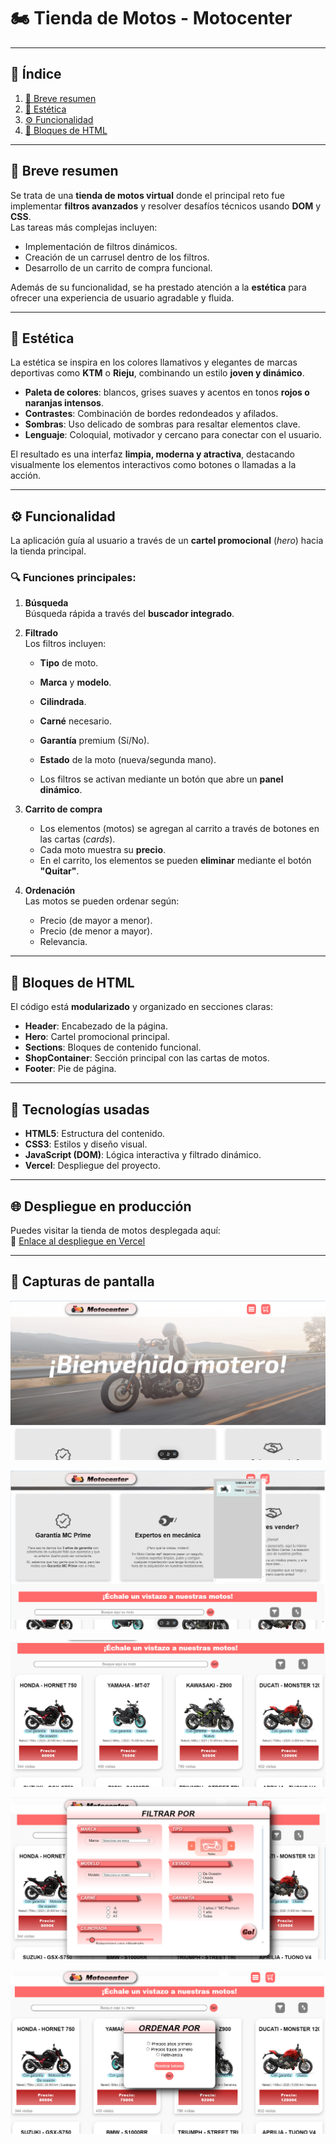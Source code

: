 # 🏍️ Tienda de Motos - Motocenter

---

## 📑 Índice
1. [📝 Breve resumen](#-breve-resumen)
2. [🎨 Estética](#-estética)
3. [⚙️ Funcionalidad](#-funcionalidad)
4. [🧩 Bloques de HTML](#-bloques-de-html)

---

## 📝 Breve resumen

Se trata de una **tienda de motos virtual** donde el principal reto fue implementar **filtros avanzados** y resolver desafíos técnicos usando **DOM** y **CSS**.  
Las tareas más complejas incluyen:

- Implementación de filtros dinámicos.
- Creación de un carrusel dentro de los filtros.
- Desarrollo de un carrito de compra funcional.

Además de su funcionalidad, se ha prestado atención a la **estética** para ofrecer una experiencia de usuario agradable y fluida.

---

## 🎨 Estética

La estética se inspira en los colores llamativos y elegantes de marcas deportivas como **KTM** o **Rieju**, combinando un estilo **joven y dinámico**.

- **Paleta de colores**: blancos, grises suaves y acentos en tonos **rojos o naranjas intensos**.
- **Contrastes**: Combinación de bordes redondeados y afilados.
- **Sombras**: Uso delicado de sombras para resaltar elementos clave.
- **Lenguaje**: Coloquial, motivador y cercano para conectar con el usuario.

El resultado es una interfaz **limpia, moderna y atractiva**, destacando visualmente los elementos interactivos como botones o llamadas a la acción.

---

## ⚙️ Funcionalidad

La aplicación guía al usuario a través de un **cartel promocional** (*hero*) hacia la tienda principal.  

### 🔍 **Funciones principales**:
1. **Búsqueda**  
   Búsqueda rápida a través del **buscador integrado**.

2. **Filtrado**  
   Los filtros incluyen:
   - **Tipo** de moto.
   - **Marca** y **modelo**.
   - **Cilindrada**.
   - **Carné** necesario.
   - **Garantía** premium (Sí/No).
   - **Estado** de la moto (nueva/segunda mano).

   - Los filtros se activan mediante un botón que abre un **panel dinámico**.  

3. **Carrito de compra**  
   - Los elementos (motos) se agregan al carrito a través de botones en las cartas (*cards*).
   - Cada moto muestra su **precio**.
   - En el carrito, los elementos se pueden **eliminar** mediante el botón **"Quitar"**.

4. **Ordenación**  
   Las motos se pueden ordenar según:
   - Precio (de mayor a menor).
   - Precio (de menor a mayor).
   - Relevancia.

---

## 🧩 Bloques de HTML

El código está **modularizado** y organizado en secciones claras:

- **Header**: Encabezado de la página.
- **Hero**: Cartel promocional principal.
- **Sections**: Bloques de contenido funcional.
- **ShopContainer**: Sección principal con las cartas de motos.
- **Footer**: Pie de página.

---

## 🚀 Tecnologías usadas

- **HTML5**: Estructura del contenido.
- **CSS3**: Estilos y diseño visual.
- **JavaScript (DOM)**: Lógica interactiva y filtrado dinámico.
- **Vercel**: Despliegue del proyecto.

---

## 🌐 Despliegue en producción

Puedes visitar la tienda de motos desplegada aquí:  
🔗 [Enlace al despliegue en Vercel](https://vacio-aitors-projects-e5b3968f.vercel.app)

---

## 📸 Capturas de pantalla

![Hero](./screenshots/hero.png)

![Secciones](./screenshots/sections.png)

![Tienda](./screenshots/shop.png)

![Filtrado](./screenshots/filterby.png)

![Ordenación](./screenshots/ordenarpor.png)

